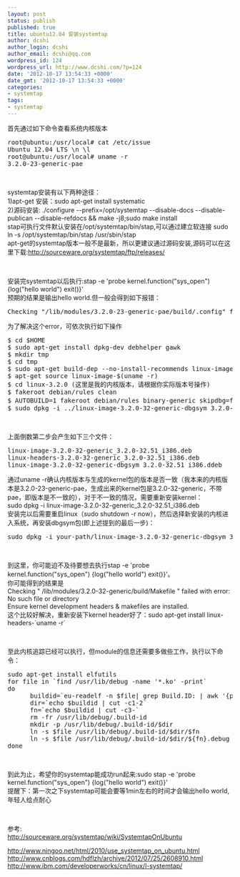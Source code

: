 ```yaml
---
layout: post
status: publish
published: true
title: ubuntu12.04 安装systemtap
author: dcshi
author_login: dcshi
author_email: dcshi@qq.com
wordpress_id: 124
wordpress_url: http://www.dcshi.com/?p=124
date: '2012-10-17 13:54:33 +0000'
date_gmt: '2012-10-17 13:54:33 +0000'
categories:
- systemtap
tags:
- systemtap
---
```

<p>首先通过如下命令查看系统内核版本</p>
<pre>root@ubuntu:/usr/local# cat /etc/issue
Ubuntu 12.04 LTS \n \l
root@ubuntu:/usr/local# uname -r
3.2.0-23-generic-pae</pre>
<p>&nbsp;</p>
<p>systemtap安装有以下两种途径：<br />
1)apt-get 安装：sudo apt-get install systematic<br />
2)源码安装: ./configure --prefix=/opt/systemtap --disable-docs --disable-publican --disable-refdocs &amp;&amp; make -j8;sudo make install<br />
stap可执行文件默认安装在/opt/systemtap/bin/stap,可以通过建立软连接 sudo ln -s /opt/systemtap/bin/stap /usr/sbin/stap<br />
apt-get的systemtap版本一般不是最新，所以更建议通过源码安装,源码可以在这里下载:<a title="下载" href="http://sourceware.org/systemtap/ftp/releases/" target="_blank">http://sourceware.org/systemtap/ftp/releases/</a></p>
<p>&nbsp;</p>
<p>安装完systemtap以后执行:stap -e 'probe kernel.function("sys_open") {log("hello world") exit()}'<br />
预期的结果是输出hello world.但一般会得到如下报错：</p>
<pre>Checking "/lib/modules/3.2.0-23-generic-pae/build/.config" failed with error: No such file or directory</pre>
<p>为了解决这个error，可依次执行如下操作</p>
<pre>$ cd $HOME
$ sudo apt-get install dpkg-dev debhelper gawk
$ mkdir tmp
$ cd tmp
$ sudo apt-get build-dep --no-install-recommends linux-image-$(uname -r)
$ apt-get source linux-image-$(uname -r)
$ cd linux-3.2.0 (这里是我的内核版本，请根据你实际版本号操作)
$ fakeroot debian/rules clean
$ AUTOBUILD=1 fakeroot debian/rules binary-generic skipdbg=false    （这里重新编译一个可调试的内核版本，所以会比较费时）
$ sudo dpkg -i ../linux-image-3.2.0-32-generic-dbgsym_3.2.0-32.51_i386.ddeb</pre>
<p>&nbsp;</p>
<p>上面倒数第二步会产生如下三个文件：</p>
<pre>linux-image-3.2.0-32-generic_3.2.0-32.51_i386.deb
linux-headers-3.2.0-32-generic_3.2.0-32.51_i386.deb
linux-image-3.2.0-32-generic-dbgsym_3.2.0-32.51_i386.ddeb</pre>
<p>通过uname -r确认内核版本与生成的kernel包的版本是否一致（我本来的内核版本是3.2.0-23-generic-pae，生成出来的kernel包是3.2.0-32-generic，不带pae，即版本是不一致的），对于不一致的情况，需要重新安装kernel：<br />
sudo dpkg -i linux-image-3.2.0-32-generic_3.2.0-32.51_i386.deb<br />
安装完以后需要重启linux（sudo shutdown -r now），然后选择新安装的内核进入系统，再安装dbgsym包(即上述提到的最后一步)：</p>
<pre>sudo dpkg -i your-path/linux-image-3.2.0-32-generic-dbgsym_3.2.0-32.51_i386.ddeb</pre>
<p>&nbsp;</p>
<p>到这里，你可能迫不及待要想去执行stap -e 'probe kernel.function("sys_open") {log("hello world") exit()}'。<br />
你可能得到的结果是<br />
Checking " /lib/modules/3.2.0-32-generic/build/Makefile " failed with error: No such file or directory<br />
Ensure kernel development headers &amp; makefiles are installed.<br />
这个比较好解决，重新安装下kernel header好了：sudo apt-get install linux-headers-`uname -r`</p>
<p>&nbsp;</p>
<p>至此内核追踪已经可以执行，但module的信息还需要多做些工作，执行以下命令：</p>
<pre>sudo apt-get install elfutils
for file in `find /usr/lib/debug -name '*.ko' -print`
do
      buildid=`eu-readelf -n $file| grep Build.ID: | awk '{print $3}'`
      dir=`echo $buildid | cut -c1-2`
      fn=`echo $buildid | cut -c3-`
      rm -fr /usr/lib/debug/.build-id
      mkdir -p /usr/lib/debug/.build-id/$dir
      ln -s $file /usr/lib/debug/.build-id/$dir/$fn
      ln -s $file /usr/lib/debug/.build-id/$dir/${fn}.debug
done</pre>
<p>&nbsp;</p>
<p>到此为止，希望你的systemtap能成功run起来:sudo stap -e 'probe kernel.function("sys_open") {log("hello world") exit()}'<br />
提醒下：第一次之下systemtap可能会要等1min左右的时间才会输出hello world, 年轻人给点耐心</p>
<p>&nbsp;</p>
<p>参考:<br />
<a href="http://sourceware.org/systemtap/wiki/SystemtapOnUbuntu" target="_blank">http://sourceware.org/systemtap/wiki/SystemtapOnUbuntu</a></p>
<div><a href="http://www.ningoo.net/html/2010/use_systemtap_on_ubuntu.html">http://www.ningoo.net/html/2010/use_systemtap_on_ubuntu.html</a></div>
<div><a href="http://www.cnblogs.com/hdflzh/archive/2012/07/25/2608910.html">http://www.cnblogs.com/hdflzh/archive/2012/07/25/2608910.html</a></div>
<div><a href="http://www.ibm.com/developerworks/cn/linux/l-systemtap/">http://www.ibm.com/developerworks/cn/linux/l-systemtap/</a></div>
